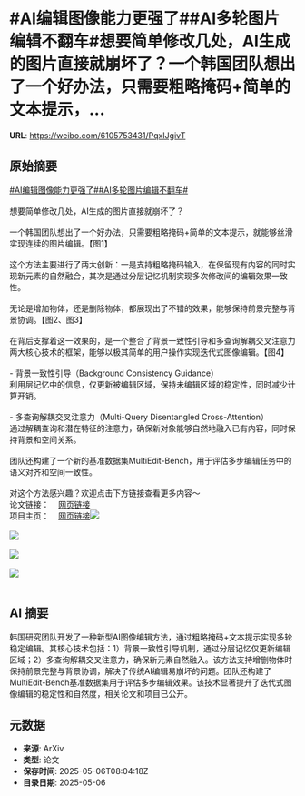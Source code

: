 # #AI编辑图像能力更强了##AI多轮图片编辑不翻车#想要简单修改几处，AI生成的图片直接就崩坏了？一个韩国团队想出了一个好办法，只需要粗略掩码+简单的文本提示，...

**URL**: https://weibo.com/6105753431/PqxIJgivT

## 原始摘要

<a href="https://m.weibo.cn/search?containerid=231522type%3D1%26t%3D10%26q%3D%23AI%E7%BC%96%E8%BE%91%E5%9B%BE%E5%83%8F%E8%83%BD%E5%8A%9B%E6%9B%B4%E5%BC%BA%E4%BA%86%23&amp;extparam=%23AI%E7%BC%96%E8%BE%91%E5%9B%BE%E5%83%8F%E8%83%BD%E5%8A%9B%E6%9B%B4%E5%BC%BA%E4%BA%86%23" data-hide=""><span class="surl-text">#AI编辑图像能力更强了#</span></a><a href="https://m.weibo.cn/search?containerid=231522type%3D1%26t%3D10%26q%3D%23AI%E5%A4%9A%E8%BD%AE%E5%9B%BE%E7%89%87%E7%BC%96%E8%BE%91%E4%B8%8D%E7%BF%BB%E8%BD%A6%23&amp;extparam=%23AI%E5%A4%9A%E8%BD%AE%E5%9B%BE%E7%89%87%E7%BC%96%E8%BE%91%E4%B8%8D%E7%BF%BB%E8%BD%A6%23" data-hide=""><span class="surl-text">#AI多轮图片编辑不翻车#</span></a><br><br>想要简单修改几处，AI生成的图片直接就崩坏了？<br><br>一个韩国团队想出了一个好办法，只需要粗略掩码+简单的文本提示，就能够丝滑实现连续的图片编辑。【图1】<br><br>这个方法主要进行了两大创新：一是支持粗略掩码输入，在保留现有内容的同时实现新元素的自然融合，其次是通过分层记忆机制实现多次修改间的编辑效果一致性。<br><br>无论是增加物体，还是删除物体，都展现出了不错的效果，能够保持前景完整与背景协调。【图2、图3】<br><br>在背后支撑着这一效果的，是一个整合了背景一致性引导和多查询解耦交叉注意力两大核心技术的框架，能够以极其简单的用户操作实现迭代式图像编辑。【图4】<br><br>- 背景一致性引导（Background Consistency Guidance）<br>利用层记忆中的信息，仅更新被编辑区域，保持未编辑区域的稳定性，同时减少计算开销。<br><br>- 多查询解耦交叉注意力（Multi-Query Disentangled Cross-Attention）<br>通过解耦查询和潜在特征的注意力，确保新对象能够自然地融入已有内容，同时保持背景和空间关系。<br><br>团队还构建了一个新的基准数据集MultiEdit-Bench，用于评估多步编辑任务中的语义对齐和空间一致性。<br><br>对这个方法感兴趣？欢迎点击下方链接查看更多内容～<br>论文链接：<a href="https://weibo.cn/sinaurl?u=https%3A%2F%2Farxiv.org%2Fpdf%2F2505.01079" data-hide=""><span class="url-icon"><img style="width: 1rem;height: 1rem" src="https://h5.sinaimg.cn/upload/2015/09/25/3/timeline_card_small_web_default.png" referrerpolicy="no-referrer"></span><span class="surl-text">网页链接</span></a><br>项目主页：<a href="https://weibo.cn/sinaurl?u=https%3A%2F%2Fcarpedkm.github.io%2Fprojects%2Fimproving_edit%2Findex.html" data-hide=""><span class="url-icon"><img style="width: 1rem;height: 1rem" src="https://h5.sinaimg.cn/upload/2015/09/25/3/timeline_card_small_web_default.png" referrerpolicy="no-referrer"></span><span class="surl-text">网页链接</span></a><img style="" src="https://tvax4.sinaimg.cn/large/006Fd7o3gy1i15lhxc56fj31hg0ps4qp.jpg" referrerpolicy="no-referrer"><br><br><img style="" src="https://tvax4.sinaimg.cn/large/006Fd7o3gy1i15li2816kj31p40tm4qp.jpg" referrerpolicy="no-referrer"><br><br><img style="" src="https://tvax4.sinaimg.cn/large/006Fd7o3gy1i15li3ha7dj30t80fenbq.jpg" referrerpolicy="no-referrer"><br><br><img style="" src="https://tvax3.sinaimg.cn/large/006Fd7o3gy1i15li4vsbvj310e0hb15v.jpg" referrerpolicy="no-referrer"><br><br>

## AI 摘要

韩国研究团队开发了一种新型AI图像编辑方法，通过粗略掩码+文本提示实现多轮稳定编辑。其核心技术包括：1）背景一致性引导机制，通过分层记忆仅更新编辑区域；2）多查询解耦交叉注意力，确保新元素自然融入。该方法支持增删物体时保持前景完整与背景协调，解决了传统AI编辑易崩坏的问题。团队还构建了MultiEdit-Bench基准数据集用于评估多步编辑效果。该技术显著提升了迭代式图像编辑的稳定性和自然度，相关论文和项目已公开。

## 元数据

- **来源**: ArXiv
- **类型**: 论文
- **保存时间**: 2025-05-06T08:04:18Z
- **目录日期**: 2025-05-06

